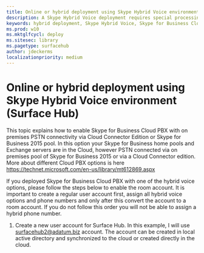 ```yaml
---
title: Online or hybrid deployment using Skype Hybrid Voice environment (Surface Hub)
description: A Skype Hybrid Voice deployment requires special processing to set up a device account for your Microsoft Surface Hub.
keywords: hybrid deployment, Skype Hybrid Voice, Skype for Business Cloud PBX
ms.prod: w10
ms.mktglfcycl: deploy
ms.sitesec: library
ms.pagetype: surfacehub
author: jdeckerms
localizationpriority: medium
---
```


# Online or hybrid deployment using Skype Hybrid Voice environment (Surface Hub)

This topic explains how to enable Skype for Business Cloud PBX with on premises PSTN connectivity via Cloud Connector Edition or Skype for Business 2015 pool. In this option your Skype for Business home pools and Exchange servers are in the Cloud, however PSTN connected via on premises pool of Skype for Business 2015 or via a Cloud Connector edition. More about different Cloud PBX options is here https://technet.microsoft.com/en-us/library/mt612869.aspx 

If you deployed Skype for Business Cloud PBX with one of the hybrid voice options, please follow the steps below to enable the room account.  It is important to create a regular user account first, assign all hybrid voice options and phone numbers and only after this convert the account to a room account. If you do not follow this order you will not be able to assign a hybrid phone number. 


1.	Create a new user account for Surface Hub. In this example, I will use surfacehub2@adatum.biz account. The account can be created in local active directory and synchronized to the cloud or created directly in the cloud. 